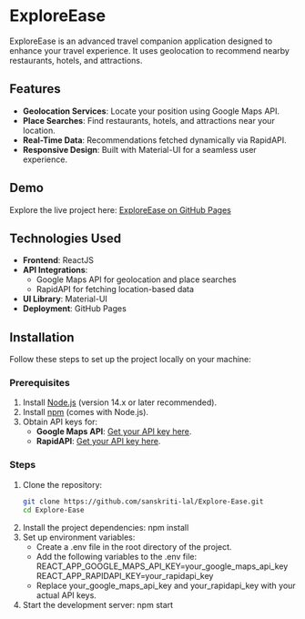 # ExploreEase

ExploreEase is an advanced travel companion application designed to enhance your travel experience. It uses geolocation to recommend nearby restaurants, hotels, and attractions.

## Features

- **Geolocation Services**: Locate your position using Google Maps API.
- **Place Searches**: Find restaurants, hotels, and attractions near your location.
- **Real-Time Data**: Recommendations fetched dynamically via RapidAPI.
- **Responsive Design**: Built with Material-UI for a seamless user experience.

## Demo

Explore the live project here: [ExploreEase on GitHub Pages](https://sanskriti-lal.github.io/Explore-Ease/)

## Technologies Used

- **Frontend**: ReactJS
- **API Integrations**:
  - Google Maps API for geolocation and place searches
  - RapidAPI for fetching location-based data
- **UI Library**: Material-UI
- **Deployment**: GitHub Pages

## Installation

Follow these steps to set up the project locally on your machine:

### Prerequisites
1. Install [Node.js](https://nodejs.org/) (version 14.x or later recommended).
2. Install [npm](https://www.npmjs.com/) (comes with Node.js).
3. Obtain API keys for:
   - **Google Maps API**: [Get your API key here](https://console.cloud.google.com/apis/credentials).
   - **RapidAPI**: [Get your API key here](https://rapidapi.com/).

### Steps
1. Clone the repository:
   ```bash
   git clone https://github.com/sanskriti-lal/Explore-Ease.git
   cd Explore-Ease
2. Install the project dependencies:
    npm install
3. Set up environment variables:
    - Create a .env file in the root directory of the project.
    - Add the following variables to the .env file:
      REACT_APP_GOOGLE_MAPS_API_KEY=your_google_maps_api_key
      REACT_APP_RAPIDAPI_KEY=your_rapidapi_key
    - Replace your_google_maps_api_key and your_rapidapi_key with your actual API keys.
4. Start the development server:
   npm start
